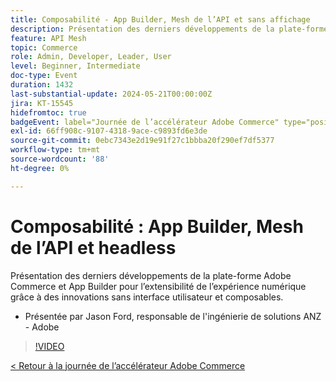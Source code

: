```yaml
---
title: Composabilité - App Builder, Mesh de l’API et sans affichage
description: Présentation des derniers développements de la plate-forme Adobe Commerce et App Builder pour l’extensibilité de l’expérience numérique grâce à des innovations sans interface utilisateur et composables. Présentée par Jason Ford, responsable de l'ingénierie de solutions ANZ - Adobe
feature: API Mesh
topic: Commerce
role: Admin, Developer, Leader, User
level: Beginner, Intermediate
doc-type: Event
duration: 1432
last-substantial-update: 2024-05-21T00:00:00Z
jira: KT-15545
hidefromtoc: true
badgeEvent: label="Journée de l’accélérateur Adobe Commerce" type="positive" url="https://experienceleague.adobe.com/fr/docs/events/apac-commerce-recordings/2024/overview"
exl-id: 66ff908c-9107-4318-9ace-c9893fd6e3de
source-git-commit: 0ebc7343e2d19e91f27c1bbba20f290ef7df5377
workflow-type: tm+mt
source-wordcount: '88'
ht-degree: 0%

---
```


# Composabilité : App Builder, Mesh de l’API et headless

Présentation des derniers développements de la plate-forme Adobe Commerce et App Builder pour l’extensibilité de l’expérience numérique grâce à des innovations sans interface utilisateur et composables.

+ Présentée par Jason Ford, responsable de l&#39;ingénierie de solutions ANZ - Adobe

>[!VIDEO](https://video.tv.adobe.com/v/3429272/?learn=on)

[&lt; Retour à la journée de l’accélérateur Adobe Commerce](./overview.md)
